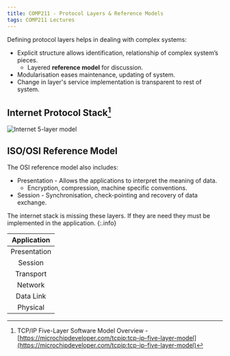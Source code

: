 ```yaml
---
title: COMP211 - Protocol Layers & Reference Models
tags: COMP211 Lectures
---
```

Defining protocol layers helps in dealing with complex systems:

* Explicit structure allows identification, relationship of complex system’s pieces.
	* Layered **reference model** for discussion.
* Modularisation eases maintenance, updating of system.
* Change in layer's service implementation is transparent to rest of system.

## Internet Protocol Stack[^osi]

![Internet 5-layer model](https://microchipdeveloper.com/local--files/tcpip:tcp-ip-five-layer-model/layer_terminology.JPG) 

[^osi]: TCP/IP Five-Layer Software Model Overview - [https://microchipdeveloper.com/tcpip:tcp-ip-five-layer-model](https://microchipdeveloper.com/tcpip:tcp-ip-five-layer-model)

## ISO/OSI Reference Model
The OSI reference model also includes:

* Presentation - Allows the applications to interpret the meaning of data.
	* Encryption, compression, machine specific conventions.
* Session - Synchronisation, check-pointing and recovery of data exchange.

The internet stack is missing these layers. If they are need they must be implemented in the application.
{:.info}

| Application |
| :-: |
| Presentation |
| Session |
| Transport |
| Network |
| Data Link |
| Physical |